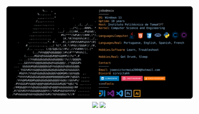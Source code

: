 <a href="https://github.com/sirvictahh/sirvictahh">
  <picture>
    <source media="(prefers-color-scheme: dark)" srcset="https://raw.githubusercontent.com/sirvictahh/sirvictahh/main/maia.svg">
    <img alt="João Víctor Maia's GitHub Profile README" src="https://raw.githubusercontent.com/sirvictahh/sirvictahh/main/maia.svg">
  </picture>
</a>

<div align="center">
<img class="img" src="https://github-readme-stats.vercel.app/api?username=sirvictahh&show_icons=true&theme=radical" />  
<img class="img" src="https://github-readme-stats-git-masterrstaa-rickstaa.vercel.app/api/top-langs/?username=sirvictahh&show_icons=true&theme=dracula />"
  
</div>
